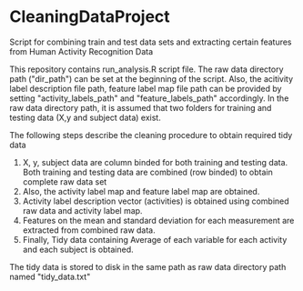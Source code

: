 CleaningDataProject
===================

Script for combining train and test data sets and extracting certain features from Human Activity Recognition Data

This repository contains run_analysis.R script file. The raw data directory path ("dir_path") can be set at the beginning of the script. Also, the acitivity label description file path, feature label map file path can be provided by setting "activity_labels_path" and "feature_labels_path" accordingly. In the raw data directory path, it is assumed that two folders for training and testing data (X,y and subject data) exist.

The following steps describe the cleaning procedure to obtain required tidy data

1) X, y, subject data are column binded for both training and testing data. Both training and testing data are combined (row binded) to obtain complete raw data set
2) Also, the activity label map and feature label map are obtained. 
3) Activity label description vector (activities) is obtained using combined raw data and activity label map.
4) Features on the mean and standard deviation for each measurement are extracted from combined raw data.
5) Finally, Tidy data containing Average of each variable for each activity and each subject is obtained.

The tidy data is stored to disk in the same path as raw data directory path named "tidy_data.txt"
